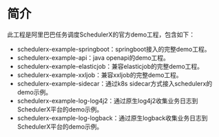 # 简介
此工程是阿里巴巴任务调度SchedulerX的官方demo工程，包含如下： 

* schedulerx-example-springboot：springboot接入的完整demo工程。
* schedulerx-example-api：java openapi的demo工程。
* schedulerx-example-elasticjob：兼容elasticjob的完整demo工程。
* schedulerx-example-xxljob：兼容xxljob的完整demo工程。
* schedulerx-example-sidecar：通过k8s sidecar方式接入schedulerx的demo示例。
* schedulerx-example-log-log4j2：通过原生log4j2收集业务日志到SchedulerX平台的demo示例。
* schedulerx-example-log-logback：通过原生logback收集业务日志到SchedulerX平台的demo示例。